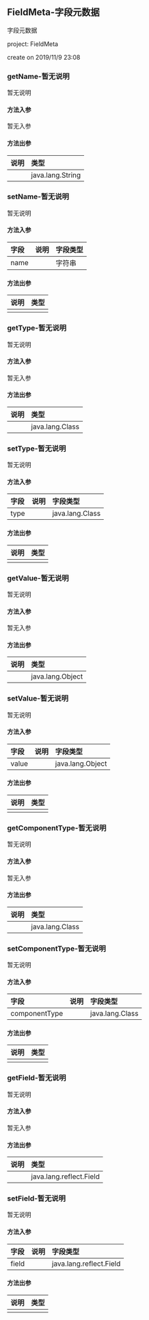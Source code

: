 ## FieldMeta-字段元数据

字段元数据

<p> project: FieldMeta </p>
<p> create on 2019/11/9 23:08 </p>

### getName-暂无说明

暂无说明

#### 方法入参

暂无入参

#### 方法出参

| 说明 | 类型 |
|:---|:---|
|  | java.lang.String |

### setName-暂无说明

暂无说明

#### 方法入参

| 字段 | 说明 | 字段类型 |
|:---|:---|:---|
| name |  | 字符串 |

#### 方法出参

| 说明 | 类型 |
|:---|:---|
|  |  |

### getType-暂无说明

暂无说明

#### 方法入参

暂无入参

#### 方法出参

| 说明 | 类型 |
|:---|:---|
|  | java.lang.Class |

### setType-暂无说明

暂无说明

#### 方法入参

| 字段 | 说明 | 字段类型 |
|:---|:---|:---|
| type |  | java.lang.Class |

#### 方法出参

| 说明 | 类型 |
|:---|:---|
|  |  |

### getValue-暂无说明

暂无说明

#### 方法入参

暂无入参

#### 方法出参

| 说明 | 类型 |
|:---|:---|
|  | java.lang.Object |

### setValue-暂无说明

暂无说明

#### 方法入参

| 字段 | 说明 | 字段类型 |
|:---|:---|:---|
| value |  | java.lang.Object |

#### 方法出参

| 说明 | 类型 |
|:---|:---|
|  |  |

### getComponentType-暂无说明

暂无说明

#### 方法入参

暂无入参

#### 方法出参

| 说明 | 类型 |
|:---|:---|
|  | java.lang.Class |

### setComponentType-暂无说明

暂无说明

#### 方法入参

| 字段 | 说明 | 字段类型 |
|:---|:---|:---|
| componentType |  | java.lang.Class |

#### 方法出参

| 说明 | 类型 |
|:---|:---|
|  |  |

### getField-暂无说明

暂无说明

#### 方法入参

暂无入参

#### 方法出参

| 说明 | 类型 |
|:---|:---|
|  | java.lang.reflect.Field |

### setField-暂无说明

暂无说明

#### 方法入参

| 字段 | 说明 | 字段类型 |
|:---|:---|:---|
| field |  | java.lang.reflect.Field |

#### 方法出参

| 说明 | 类型 |
|:---|:---|
|  |  |




